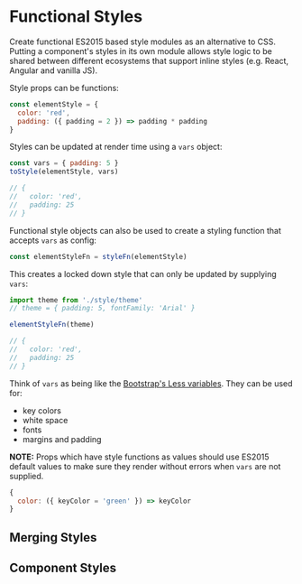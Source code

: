 # Functional Styles

Create functional ES2015 based style modules as an alternative to CSS. Putting a component's styles in its own module allows style logic to be shared between different ecosystems that support inline styles (e.g. React, Angular and vanilla JS).

Style props can be functions:

```javascript
const elementStyle = {
  color: 'red',
  padding: ({ padding = 2 }) => padding * padding
}
```

Styles can be updated at render time using a `vars` object: 

```javascript
const vars = { padding: 5 }
toStyle(elementStyle, vars)

// {
//   color: 'red',
//   padding: 25
// }

```

Functional style objects can also be used to create a styling function that accepts `vars` as config:

```javascript
const elementStyleFn = styleFn(elementStyle)
```

This creates a locked down style that can only be updated by supplying `vars`:

```javascript
import theme from './style/theme'
// theme = { padding: 5, fontFamily: 'Arial' }

elementStyleFn(theme)

// {
//   color: 'red',
//   padding: 25
// }
```

Think of `vars` as being like the [Bootstrap's Less variables](http://getbootstrap.com/customize/#less-variables). They can be used for:

* key colors
* white space
* fonts
* margins and padding

__NOTE:__ Props which have style functions as values should use ES2015 default values to make sure they render without errors when `vars` are not supplied.

```javascript
{
  color: ({ keyColor = 'green' }) => keyColor
}
```

## Merging Styles

## Component Styles






